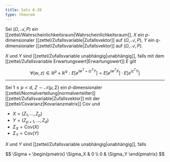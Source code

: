```yaml
---
title: Satz 6.20
type: theorem
---
```


Sei $(\Omega, \mathcal{A}, P)$ ein [[zettel/Wahrscheinlichkeitsraum|Wahrscheinlichkeitsraum]], $X$ ein $p$-dimensionaler [[zettel/Zufallsvariable|Zufallsvektor]] auf $(\Omega, \mathcal{A}, P)$, $Y$ ein $q$-dimensionaler [[zettel/Zufallsvariable|Zufallsvektor]] auf $(\Omega, \mathcal{A}, P)$.

$X$ und $Y$ sind [[zettel/Zufallsvariable unabhängig|unabhängig]], falls mit dem [[zettel/Zufallsvariable Erwartungswert|Erwartungswert]] $E$ gilt

$$
	\forall (w, z) \in \mathbb{R}^p \times \mathbb{R}^q : E[e^{iw^T+iz^TY}] = E[e^{iw^TX}] \cdot E[e^{iz^TY}]
$$

---

Sei $1 \le p \lt d$, $Z \sim \mathcal{N}(\mu, \Sigma)$ ein $d$-dimensionaler [[zettel/Normalverteilung|normalverteilter]] [[zettel/Zufallsvariable|Zufallsvektor]] mit der [[zettel/Covarianz|Kovarianzmatrix]] Cov und
- $X = (Z_1, \dots, Z_p)$
- $Y = (Z_{p+1}, \dots, Z_d)$
- $\Sigma_X = \text{Cov}(X)$
- $\Sigma_Y = \text{Cov}(Y)$

$X$ und $Y$ sind [[zettel/Zufallsvariable unabhängig|unabhängig]], falls

$$
	\Sigma = \begin{pmatrix} \Sigma_X & 0 \\ 0 & \Sigma_Y \end{pmatrix}
$$